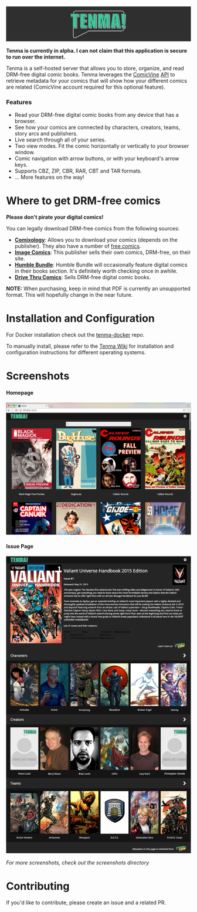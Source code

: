 ![logo-banner](./screenshots/banner.png)

**Tenma is currently in alpha. I can not claim that this application is secure to run over the internet.**

Tenma is a self-hosted server that allows you to store, organize, and read DRM-free digital comic books. Tenma leverages the [ComicVine](http://comicvine.gamespot.com) [API](http://comicvine.gamespot.com/api) to retrieve metadata for your comics that will show how your different comics are related (ComicVine account required for this optional feature).

### Features ###

* Read your DRM-free digital comic books from any device that has a browser.
* See how your comics are connected by characters, creators, teams, story arcs and publishers.
* Live search through all of your series.
* Two view modes. Fit the comic horizontally or vertically to your browser window.
* Comic navigation with arrow buttons, or with your keyboard's arrow keys.
* Supports CBZ, ZIP, CBR, RAR, CBT and TAR formats.
* ... More features on the way!

# Where to get DRM-free comics #

**Please don't pirate your digital comics!**

You can legally download DRM-free comics from the following sources:

- [**Comixology**](https://www.comixology.com/drm-free-backup): Allows you to download your comics (depends on the publisher). They also have a number of [free comics](https://www.comixology.com/free-comics).
- [**Image Comics**](https://imagecomics.com/): This publisher sells their own comics, DRM-free, on their site.
- [**Humble Bundle**](https://www.humblebundle.com/books): Humble Bundle will occasionally feature digital comics in their books section. It's definitely worth checking once in awhile.
- [**Drive Thru Comics**](http://drivethrucomics.com/): Sells DRM-free digital comic books.

**NOTE:** When purchasing, keep in mind that PDF is currently an unsupported format. This will hopefully change in the near future.

# Installation and Configuration #

For Docker installation check out the [tenma-docker](https://github.com/hmhrex/tenma-docker) repo.

To manually install, please refer to the [Tenma Wiki](https://github.com/hmhrex/Tenma/wiki) for installation and configuration instructions for different operating systems.

# Screenshots #

#### Homepage ####
![homepage](./screenshots/homepage.png)

#### Issue Page ####
![issue](./screenshots/issue.png)

*For more screenshots, check out the screenshots directory*

# Contributing #
If you'd like to contribute, please create an issue and a related PR.
